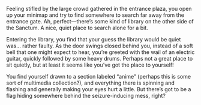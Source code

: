 

Feeling stifled by the large crowd gathered in the entrance plaza, you open up your minimap and try to find somewhere to search far away from the entrance gate. Ah, perfect—there’s some kind of library on the other side of the Sanctum. A nice, quiet place to search alone for a bit.

Entering the library, you find that your guess the library would be quiet was… rather faulty. As the door swings closed behind you, instead of a soft bell that one might expect to hear, you’re greeted with the wail of an electric guitar, quickly followed by some heavy drums. Perhaps not a great place to sit quietly, but at least it seems like you’ve got the place to yourself!

You find yourself drawn to a section labeled “anime” (perhaps this is some sort of multimedia collection?), and everything there is spinning and flashing and generally making your eyes hurt a little. But there’s got to be a flag hiding somewhere behind the seizure-inducing mess, right?

